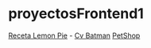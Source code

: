 # proyectosFrontend1
[Receta Lemon Pie](https://matiasrus.github.io/proyectosFrontend1/Tp_Receta) -
[Cv Batman](https://matiasrus.github.io/proyectosFrontend1/Tp_Cv_Batman)
[PetShop](https://matiasrus.github.io/proyectosFrontend1/Tp_PetShop)
